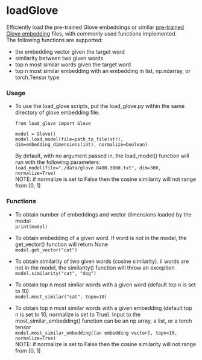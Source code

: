 # loadGlove
Efficiently load the pre-trained Glove embeddings or similar [pre-trained Glove embedding](https://nlp.stanford.edu/projects/glove/) files, with commonly used functions implemented.  
The following functions are supported:
  * the embedding vector given the target word  
  * similarity between two given words  
  * top n most similar words given the target word  
  * top n most similar embedding with an embedding in list, np.ndarray, or torch.Tensor type  
  
### Usage
* To use the load_glove scripts, put the load_glove.py within the same directory of glove embedding file.  
  ```
  from load_glove import Glove
  
  model = Glove()
  model.load_model(file=path_to_file(str), dim=embedding_dimensions(int), normalize=boolean)
  ```
  By default, with no argument passed in, the load_model() function will run with the following parameters: `load_model(file="./data/glove.840B.300d.txt", dim=300, normalize=True)`  
  NOTE: if normalize is set to False then the cosine similarity will not range from [0, 1]
  
### Functions
* To obtain number of embeddings and vector dimensions loaded by the model  
  `print(model)`
  
* To obtain embedding of a given word. If word is not in the model, the get_vector() function will return None    
  `model.get_vector("cat")`  
  
* To obtain similarity of two given words (cosine similarity). iI words are not in the model, the similarity() function will throw an exception  
  `model.similarity("cat", "dog")`  

* To obtain top n most simliar words with a given word (default top n is set to 10)  
  `model.most_similar("cat", topn=10)`  
  
* To obtain top n most similar words with a given embedding (default top n is set to 10, normalize is set to True). 
  Input to the most_similar_embedding() function can be an np array, a list, or a torch tensor  
  `model.most_similar_embedding([an embedding vector], topn=10, normalize=True)`  
  NOTE: if normalize is set to False then the cosine similarity will not range from [0, 1]

